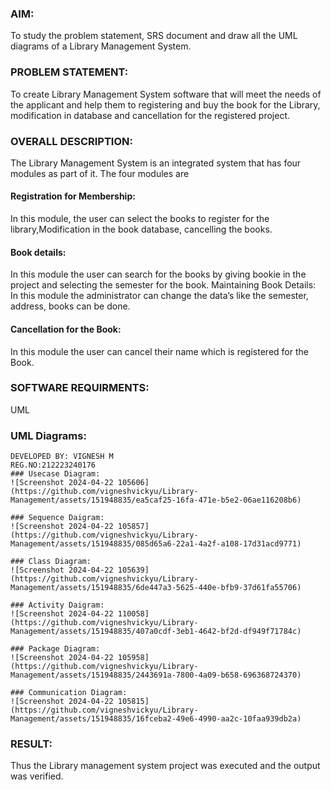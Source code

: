 ### AIM:
To study the problem statement, SRS document and draw all the UML diagrams of a Library Management System.
### PROBLEM STATEMENT:
To create Library Management System software that will meet the needs of the applicant
and help them to registering and buy the book for the Library, modification in database and
cancellation for the registered project.
### OVERALL DESCRIPTION:
The Library Management System is an integrated system that has four modules as part of
it. The four modules are
#### Registration for Membership:
In this module, the user can select the books to register for the library,Modification in the book
database, cancelling the books.
#### Book details:
In this module the user can search for the books by giving bookie in the project and selecting
the semester for the book.
Maintaining Book Details:
In this module the administrator can change the data’s like the semester, address, books can be
done.
#### Cancellation for the Book:
In this module the user can cancel their name which is registered for the Book.
### SOFTWARE REQUIRMENTS:
UML
### UML Diagrams:
```
DEVELOPED BY: VIGNESH M
REG.NO:212223240176
### Usecase Diagram:
![Screenshot 2024-04-22 105606](https://github.com/vigneshvickyu/Library-Management/assets/151948835/ea5caf25-16fa-471e-b5e2-06ae116208b6)

### Sequence Daigram:
![Screenshot 2024-04-22 105857](https://github.com/vigneshvickyu/Library-Management/assets/151948835/085d65a6-22a1-4a2f-a108-17d31acd9771)

### Class Diagram:
![Screenshot 2024-04-22 105639](https://github.com/vigneshvickyu/Library-Management/assets/151948835/6de447a3-5625-440e-bfb9-37d61fa55706)

### Activity Daigram:
![Screenshot 2024-04-22 110058](https://github.com/vigneshvickyu/Library-Management/assets/151948835/407a0cdf-3eb1-4642-bf2d-df949f71784c)

### Package Diagram:
![Screenshot 2024-04-22 105958](https://github.com/vigneshvickyu/Library-Management/assets/151948835/2443691a-7800-4a09-b658-696368724370)

### Communication Diagram:
![Screenshot 2024-04-22 105815](https://github.com/vigneshvickyu/Library-Management/assets/151948835/16fceba2-49e6-4990-aa2c-10faa939db2a)
```

### RESULT:
Thus the Library management system project was executed and the output was verified.

